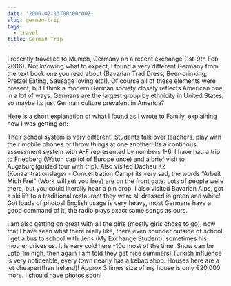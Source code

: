 ```yaml
---
date: '2006-02-13T00:00:00Z'
slug: german-trip
tags:
  - travel
title: German Trip
---
```


I recently travelled to Munich, Germany on a recent exchange (1st-9th Feb,
2006). Not knowing what to expect, I found a very different Germany from the
text book one you read about (Bavarian Trad Dress, Beer-drinking, Pretzel
Eating, Sausage loving etc!). Of course all of these elements were present, but
I think a modern German society closely reflects American one, in a lot of ways.
Germans are the largest group by ethnicity in United States, so maybe its just
German culture prevalent in America?

Here is a short explanation of what I found as I wrote to Family, explaining how
I was getting on:

Their school system is very different. Students talk over teachers, play with
their mobile phones or throw things at one another! Its a continous assessment
system with A-F represented by numbers 1-6. I have had a trip to Friedberg
(Watch capitol of Europe once) and a brief visit to Augsburg(guided tour with
trip). Also visited Dachau KZ (Konzantrationslager - Concentration Camp) its
very sad, the words “Arbeit Mich Frei” (Work will set you free) are on the front
gate. Lots of people were there, but you could literally hear a pin drop. I also
visited Bavarian Alps, got a ski lift to a traditional restaurant they were all
dressed in green and white! Got loads of photos! English usage is very heavy,
most Germans have a good command of it, the radio plays exact same songs as
ours.

I am also getting on great with all the girls (mostly girls chose to go), now
that I have seen what there really like, there even sounder outside of school. I
get a bus to school with Jens (My Exchange Student), sometimes his mother drives
us. It is very cold here -10c most of the time. Snow can be upto 1m high, then
again I am told they get nice summers! Turkish influence is very noticeable,
every town nearly has a kebab shop. Houses here are a lot cheaper(than Ireland)!
Approx 3 times size of my house is only €20,000 more. I should have photos soon!
